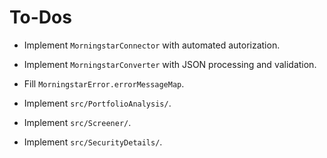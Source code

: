 To-Dos
======

* Implement `MorningstarConnector` with automated autorization.

* Implement `MorningstarConverter` with JSON processing and validation.

* Fill `MorningstarError.errorMessageMap`.

* Implement `src/PortfolioAnalysis/`.

* Implement `src/Screener/`.

* Implement `src/SecurityDetails/`.
